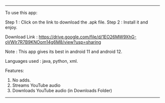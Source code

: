 ***********************************************************************************

To use this app:

  Step 1 : Click on the link to download the .apk file.
  Step 2 : Install it and enjoy.

Download Link : https://drive.google.com/file/d/1EO26MW9XhG-oVWIr7R7B9KNOom14g6M8/view?usp=sharing

Note : This app gives its best in android 11 and android 12.

Languages used : java, python, xml.

Features: 
   1. No adds.
   2. Streams YouTube audio
   3. Downloads YouTube audio (in Downloads Folder)

***********************************************************************************
